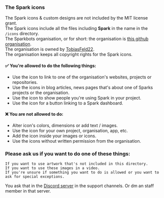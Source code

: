 ### The Spark icons

The Spark icons & custom designs  are not included by the MIT license grant.<br>
The Spark icons include all the files including **Spark** in the name in the `/icons` directory.<br>
The Sparkbots organisation, or for short: the organisation is [this github organisation](https://github.com/Spark-Core). <br>
The organisation is owned by [TobiasFeld22](https://github.com/TobiasFeld22/).<br>
The organisation keeps all copyright rights for the Spark icons.<br>

#### :white_check_mark: You're allowed to do the following things:
- Use the icon to link to one of the organisation's websites, projects or repositories.
- Use the icons in blog articles, news pages that's about one of Sparks projects or the organisation.
- Use the icon to show people you're using Spark in your project.
- Use the icon for a button linking to a Spark dashboard.

#### :x: You are not allowed to do:
- Alter icon's colors, dimensions or add text / images.
- Use the icon for your own project, organisation, app, etc.
- Add the icon inside your images or icons.
- Use the icons without written permission from the organisation.

### Please ask us if you want to do one of these things:

    If you want to use artwork that's not included in this directory.
    If you want to use these images in a video.
    If you're unsure if something you want to do is allowed or you want to ask for special exceptions.

You ask that in the [Discord server](https://discord.gg/TezD2Zg) in the support channels. Or dm an staff member in that server.
